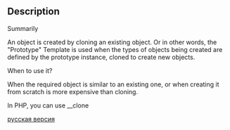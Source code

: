 ## Description

Summarily

An object is created by cloning an existing object.
Or in other words, the "Prototype" Template is used when the types of objects being created are defined by the prototype instance,
cloned to create new objects.

When to use it?

When the required object is similar to an existing one, or when creating it from scratch is more expensive than cloning.

In PHP, you can use __clone


[русская версия](README-rus.md)
